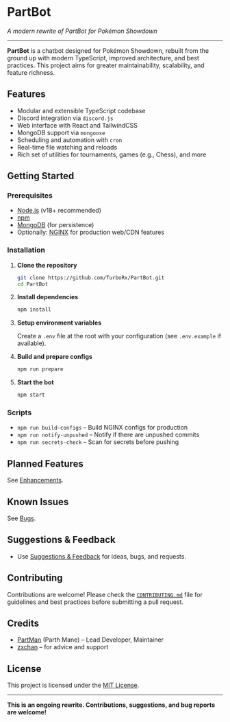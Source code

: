# PartBot

_A modern rewrite of PartBot for Pokémon Showdown_

---

**PartBot** is a chatbot designed for Pokémon Showdown, rebuilt from the ground up with modern TypeScript, improved architecture, and best practices. This project aims for greater maintainability, scalability, and feature richness.

## Features

- Modular and extensible TypeScript codebase
- Discord integration via `discord.js`
- Web interface with React and TailwindCSS
- MongoDB support via `mongoose`
- Scheduling and automation with `cron`
- Real-time file watching and reloads
- Rich set of utilities for tournaments, games (e.g., Chess), and more

## Getting Started

### Prerequisites

- [Node.js](https://nodejs.org/) (v18+ recommended)
- [npm](https://www.npmjs.com/)
- [MongoDB](https://www.mongodb.com/) (for persistence)
- Optionally: [NGINX](https://nginx.org/) for production web/CDN features

### Installation

1. **Clone the repository**
   ```bash
   git clone https://github.com/TurboRx/PartBot.git
   cd PartBot
   ```

2. **Install dependencies**
   ```bash
   npm install
   ```

3. **Setup environment variables**

   Create a `.env` file at the root with your configuration (see `.env.example` if available).

4. **Build and prepare configs**
   ```bash
   npm run prepare
   ```

5. **Start the bot**
   ```bash
   npm start
   ```

### Scripts

- `npm run build-configs` – Build NGINX configs for production
- `npm run notify-unpushed` – Notify if there are unpushed commits
- `npm run secrets-check` – Scan for secrets before pushing

## Planned Features

See [Enhancements](https://github.com/PartMan7/PartBot/labels/enhancement).

## Known Issues

See [Bugs](https://github.com/PartMan7/PartBot/labels/bug).

## Suggestions & Feedback

- Use [Suggestions & Feedback](https://github.com/PartMan7/PartBot/tree/main/docs/SUGGESTIONS.md) for ideas, bugs, and requests.

## Contributing

Contributions are welcome! Please check the [`CONTRIBUTING.md`](CONTRIBUTING.md) file for guidelines and best practices before submitting a pull request.

## Credits

- [PartMan](https://github.com/PartMan7) (Parth Mane) – Lead Developer, Maintainer
- [zxchan](https://github.com/singiamtel) – for advice and support

## License

This project is licensed under the [MIT License](LICENSE).

---

**This is an ongoing rewrite. Contributions, suggestions, and bug reports are welcome!**
